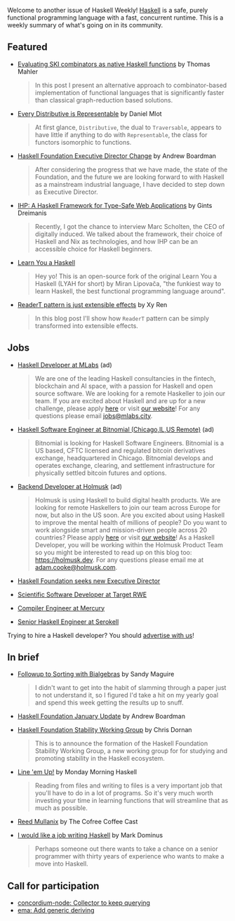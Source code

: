 Welcome to another issue of Haskell Weekly!
[Haskell](https://www.haskell.org) is a safe, purely functional programming language with a fast, concurrent runtime.
This is a weekly summary of what's going on in its community.

## Featured

- [Evaluating SKI combinators as native Haskell functions](https://thma.github.io/posts/2022-02-05-Evaluating-SKI-combinators-as-native-Haskell-functions.html) by Thomas Mahler
  > In this post I present an alternative approach to combinator-based implementation of functional languages that is significantly faster than classical graph-reduction based solutions.

- [Every Distributive is Representable](https://duplode.github.io/posts/every-distributive-is-representable.html) by Daniel Mlot
  > At first glance, `Distributive`, the dual to `Traversable`, appears to have little if anything to do with `Representable`, the class for functors isomorphic to functions.

- [Haskell Foundation Executive Director Change](https://discourse.haskell.org/t/haskell-foundation-executive-director-change/4047?u=taylorfausak) by Andrew Boardman
  > After considering the progress that we have made, the state of the Foundation, and the future we are looking forward to with Haskell as a mainstream industrial language, I have decided to step down as Executive Director.

- [IHP: A Haskell Framework for Type-Safe Web Applications](https://serokell.io/blog/ihp-interview) by Gints Dreimanis
  > Recently, I got the chance to interview Marc Scholten, the CEO of digitally induced. We talked about the framework, their choice of Haskell and Nix as technologies, and how IHP can be an accessible choice for Haskell beginners.

- [Learn You a Haskell](https://learnyouahaskell.github.io)
  > Hey yo! This is an open-source fork of the original Learn You a Haskell (LYAH for short) by Miran Lipovača, "the funkiest way to learn Haskell, the best functional programming language around".

- [ReaderT pattern is just extensible effects](https://喵.世界/2022/02/03/readert-is-extensible-effects/) by Xy Ren
  > In this blog post I'll show how `ReaderT` pattern can be simply transformed into extensible effects.

## Jobs

<!-- Runs from 2021-11-04 to 2022-04-14. -->
- [Haskell Developer at MLabs](https://apply.workable.com/mlabs/j/63DAAA4AEF/) (ad)
  > We are one of the leading Haskell consultancies in the fintech, blockchain and AI space, with a passion for Haskell and open source software. We are looking for a remote Haskeller to join our team. If you are excited about Haskell and are up for a new challenge, please apply [here](https://apply.workable.com/mlabs/j/63DAAA4AEF/) or visit [our website](https://mlabs.city/)! For any questions please email <jobs@mlabs.city>.

<!-- Runs from 2022-01-06 to 2022-03-24. -->
- [Haskell Software Engineer at Bitnomial (Chicago,IL,US Remote)](https://bitnomial.com/jobs/) (ad)
  > Bitnomial is looking for Haskell Software Engineers. Bitnomial is a US based, CFTC licensed and regulated bitcoin derivatives exchange, headquartered in Chicago. Bitnomial develops and operates exchange, clearing, and settlement infrastructure for physically settled bitcoin futures and options.

<!-- Runs from 2022-01-26 to 2022-02-17. -->
- [Backend Developer at Holmusk](https://jobs.lever.co/holmusk/6eefb29c-4302-40ca-aff1-8cb11def0223) (ad)
  > Holmusk is using Haskell to build digital health products. We are looking for remote Haskellers to join our team across Europe for now, but also in the US soon. Are you excited about using Haskell to improve the mental health of millions of people? Do you want to work alongside smart and mission-driven people across 20 countries? Please apply [here](https://jobs.lever.co/holmusk/6eefb29c-4302-40ca-aff1-8cb11def0223) or visit [our website](https://www.holmusk.com)! As a Haskell Developer, you will be working within the Holmusk Product Team so you might be interested to read up on this blog too: <https://holmusk.dev>. For any questions please email me at <adam.cooke@holmusk.com>.

- [Haskell Foundation seeks new Executive Director](https://discourse.haskell.org/t/haskell-foundation-seeks-new-executive-director/4055?u=taylorfausak)

- [Scientific Software Developer at Target RWE](https://workforcenow.adp.com/mascsr/default/mdf/recruitment/recruitment.html?cid=3e30ea4e-d67d-4a34-818a-86dc0514681a&ccId=19000101_000001&type=MP&lang=en_US)

- [Compiler Engineer at Mercury](https://mercury.com/jobs/ghc-compiler-engineer)

- [Senior Haskell Engineer at Serokell](https://serokell.io/blog/hiring-senior-haskell-engineer)

Trying to hire a Haskell developer?
You should [advertise with us](https://haskellweekly.news/advertising.html)!

## In brief

- [Followup to Sorting with Bialgebras](https://reasonablypolymorphic.com/blog/bialgebra-followup/index.html) by Sandy Maguire
  > I didn't want to get into the habit of slamming through a paper just to not understand it, so I figured I'd take a hit on my yearly goal and spend this week getting the results up to snuff.

- [Haskell Foundation January Update](https://discourse.haskell.org/t/haskell-foundation-january-update/4045?u=taylorfausak) by Andrew Boardman

- [Haskell Foundation Stability Working Group](https://discourse.haskell.org/t/haskell-foundation-stability-working-group/4026?u=taylorfausak) by Chris Dornan
  > This is to announce the formation of the Haskell Foundation Stability Working Group, a new working group for for studying and promoting stability in the Haskell ecosystem.

- [Line 'em Up!](https://mmhaskell.com/blog/2022/2/7/line-em-up) by Monday Morning Haskell
  > Reading from files and writing to files is a very important job that you'll have to do in a lot of programs. So it's very much worth investing your time in learning functions that will streamline that as much as possible.

- [Reed Mullanix](https://anchor.fm/cofree-coffee/episodes/Reed-Mullanix-e1e2mjt) by The Cofree Coffee Cast

- [I would like a job writing Haskell](https://blog.plover.com/meta/job.html) by Mark Dominus
  > Perhaps someone out there wants to take a chance on a senior programmer with thirty years of experience who wants to make a move into Haskell.

## Call for participation

- [concordium-node: Collector to keep querying](https://github.com/Concordium/concordium-node/issues/244)
- [ema: Add generic deriving](https://github.com/srid/ema/issues/76)
